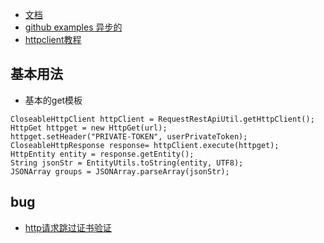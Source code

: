 - [文档](http://hc.apache.org/)   
- [github examples 异步的](https://github.com/apache/httpcomponents-client/blob/5.1.x/httpclient5/src/test/java/org/apache/hc/client5/http/examples/AsyncClientHttpExchange.java)
- [httpclient教程](http://hc.apache.org/httpcomponents-client-4.5.x/current/tutorial/html/index.html) 
## 基本用法
- 基本的get模板
```
CloseableHttpClient httpClient = RequestRestApiUtil.getHttpClient();
HttpGet httpget = new HttpGet(url);
httpget.setHeader("PRIVATE-TOKEN", userPrivateToken);
CloseableHttpResponse response= httpClient.execute(httpget);
HttpEntity entity = response.getEntity();
String jsonStr = EntityUtils.toString(entity, UTF8);
JSONArray groups = JSONArray.parseArray(jsonStr);
```
## bug
- [http请求跳过证书验证](https://blog.csdn.net/qq_38603819/article/details/87205463)

